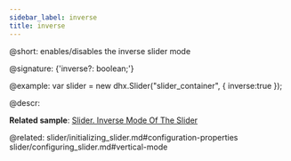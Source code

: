 ```yaml
---
sidebar_label: inverse
title: inverse
---          
```


@short: enables/disables the inverse slider mode

@signature: {'inverse?: boolean;'}

@example: 
var slider = new dhx.Slider("slider_container", { 
    inverse:true
});



@descr: 

**Related sample**: [Slider. Inverse Mode Of The Slider](https://snippet.dhtmlx.com/xm8e84s2)

@related: slider/initializing_slider.md#configuration-properties
slider/configuring_slider.md#vertical-mode